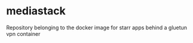 # mediastack
Repository belonging to the docker image for starr apps behind a gluetun vpn container
